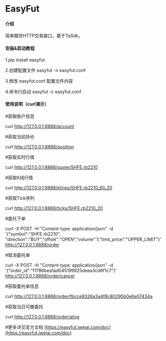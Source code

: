 # EasyFut

#### 介绍

简单期货HTTP交易接口，基于TqSdk。

#### 安装&启动教程

1.pip install easyfut

2.创建配置文件 easyfut -n easyfut.conf

3.修改 easyfut.conf 配置文件内容

4.命令行启动 easyfut -c easyfut.conf

#### 使用说明（curl演示）

#获取账户信息

curl http://127.0.0.1:8888/account

#获取当前持仓

curl http://127.0.0.1:8888/position

#获取实时行情

curl http://127.0.0.1:8888/quote/SHFE.rb2210

#获取K线行情

curl http://127.0.0.1:8888/klines/SHFE.rb2210_60_20

#获取Tick序列

curl http://127.0.0.1:8888/ticks/SHFE.rb2210_20   

#委托下单

curl -X POST -H "Content-type: application/json" -d '{"symbol":"SHFE.rb2210", "direction":"BUY","offset":"OPEN","volume":1,"limit_price":"UPPER_LIMIT"}' http://127.0.0.1:8888/order

#取消委托单

curl -X POST -H "Content-type: application/json" -d '{"order_id":"f1786bea1ad045199925deea3cd6f1c7"}' http://127.0.0.1:8888/order/cancel

#获取委托单信息

curl http://127.0.0.1:8888/order/fbcce9326a3a4f8c80295b0e6e07434a

#获取当日可撤委托

curl http://127.0.0.1:8888/order/alive


#更多详见官方文档 [https://easyfut.iweiai.com/doc](https://easyfut.iweiai.com/doc) 

